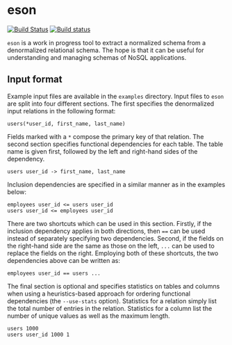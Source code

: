 # eson

[![Build Status](https://travis-ci.org/michaelmior/eson.svg?branch=master)](https://travis-ci.org/michaelmior/eson)
[![Build status](https://ci.appveyor.com/api/projects/status/ovsa4d9klcextjju?svg=true)](https://ci.appveyor.com/project/michaelmior/eson)

`eson` is a work in progress tool to extract a normalized schema from a denormalized relational schema.
The hope is that it can be useful for understanding and managing schemas of NoSQL applications.

## Input format

Example input files are available in the `examples` directory.
Input files to `eson` are split into four different sections.
The first specifies the denormalized input relations in the following format:

```
users(*user_id, first_name, last_name)
```

Fields marked with a `*` compose the primary key of that relation.
The second section specifies functional dependencies for each table.
The table name is given first, followed by the left and right-hand sides of the dependency.

```
users user_id -> first_name, last_name
```

Inclusion dependencies are specified in a similar manner as in the examples below:

```
employees user_id <= users user_id
users user_id <= employees user_id
```

There are two shortcuts which can be used in this section.
Firstly, if the inclusion dependency applies in both directions, then `==` can be used instead of separately specifying two dependencies.
Second, if the fields on the right-hand side are the same as those on the left, `...` can be used to replace the fields on the right.
Employing both of these shortcuts, the two dependencies above can be written as:

```
employees user_id == users ...
```

The final section is optional and specifies statistics on tables and columns when using a heuristics-based approach for ordering functional dependencies (the `--use-stats` option).
Statistics for a relation simply list the total number of entries in the relation.
Statistics for a column list the number of unique values as well as the maximum length.

```
users 1000
users user_id 1000 1
```
